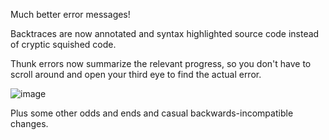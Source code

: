 Much better error messages!

Backtraces are now annotated and syntax highlighted source code instead of
cryptic squished code.

Thunk errors now summarize the relevant progress, so you don't have to scroll
around and open your third eye to find the actual error.

![image](https://user-images.githubusercontent.com/1880/162117029-1aef73ee-1ed9-43a9-a4f1-c67fe87942b5.png)

Plus some other odds and ends and casual backwards-incompatible changes.
